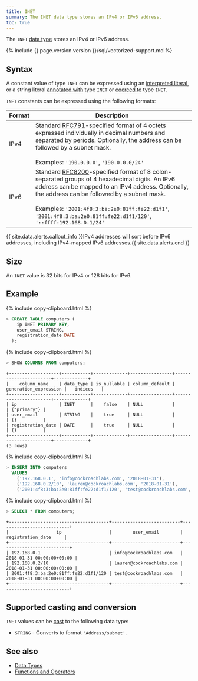 ```yaml
---
title: INET
summary: The INET data type stores an IPv4 or IPv6 address.
toc: true
---
```

The `INET` [data type](data-types.html) stores an IPv4 or IPv6 address.

{%  include {{ page.version.version }}/sql/vectorized-support.md %}

## Syntax

A constant value of type `INET` can be expressed using an
[interpreted literal](sql-constants.html#interpreted-literals), or a
string literal
[annotated with](scalar-expressions.html#explicitly-typed-expressions)
type `INET` or
[coerced to](scalar-expressions.html#explicit-type-coercions) type
`INET`.

`INET` constants can be expressed using the following formats:

Format | Description
-------|-------------
IPv4 | Standard [RFC791](https://tools.ietf.org/html/rfc791)-specified format of 4 octets expressed individually in decimal numbers and separated by periods. Optionally, the address can be followed by a subnet mask.<br><br>Examples: `'190.0.0.0'`, `'190.0.0.0/24'`
IPv6 | Standard [RFC8200](https://tools.ietf.org/html/rfc8200)-specified format of 8 colon-separated groups of 4 hexadecimal digits. An IPv6 address can be mapped to an IPv4 address. Optionally, the address can be followed by a subnet mask.<br><br>Examples: `'2001:4f8:3:ba:2e0:81ff:fe22:d1f1'`, `'2001:4f8:3:ba:2e0:81ff:fe22:d1f1/120'`, `'::ffff:192.168.0.1/24'`

{{ site.data.alerts.callout_info }}IPv4 addresses will sort before IPv6 addresses, including IPv4-mapped IPv6 addresses.{{ site.data.alerts.end }}

## Size

An `INET` value is 32 bits for IPv4 or 128 bits for IPv6.

## Example

{%  include copy-clipboard.html %}
~~~ sql
> CREATE TABLE computers (
    ip INET PRIMARY KEY,
    user_email STRING,
    registration_date DATE
  );
~~~

{%  include copy-clipboard.html %}
~~~ sql
> SHOW COLUMNS FROM computers;
~~~

~~~
+-------------------+-----------+-------------+----------------+-----------------------+-------------+
|    column_name    | data_type | is_nullable | column_default | generation_expression |   indices   |
+-------------------+-----------+-------------+----------------+-----------------------+-------------+
| ip                | INET      |    false    | NULL           |                       | {"primary"} |
| user_email        | STRING    |    true     | NULL           |                       | {}          |
| registration_date | DATE      |    true     | NULL           |                       | {}          |
+-------------------+-----------+-------------+----------------+-----------------------+-------------+
(3 rows)
~~~

{%  include copy-clipboard.html %}
~~~ sql
> INSERT INTO computers
  VALUES
    ('192.168.0.1', 'info@cockroachlabs.com', '2018-01-31'),
    ('192.168.0.2/10', 'lauren@cockroachlabs.com', '2018-01-31'),
    ('2001:4f8:3:ba:2e0:81ff:fe22:d1f1/120', 'test@cockroachlabs.com', '2018-01-31');
~~~

{%  include copy-clipboard.html %}
~~~ sql
> SELECT * FROM computers;
~~~
~~~
+--------------------------------------+--------------------------+---------------------------+
|                  ip                  |        user_email        |     registration_date     |
+--------------------------------------+--------------------------+---------------------------+
| 192.168.0.1                          | info@cockroachlabs.com   | 2018-01-31 00:00:00+00:00 |
| 192.168.0.2/10                       | lauren@cockroachlabs.com | 2018-01-31 00:00:00+00:00 |
| 2001:4f8:3:ba:2e0:81ff:fe22:d1f1/120 | test@cockroachlabs.com   | 2018-01-31 00:00:00+00:00 |
+--------------------------------------+--------------------------+---------------------------+
~~~

## Supported casting and conversion

`INET` values can be [cast](data-types.html#data-type-conversions-and-casts) to the following data type:

- `STRING` - Converts to format `'Address/subnet'`.

## See also

- [Data Types](data-types.html)
- [Functions and Operators](functions-and-operators.html)
